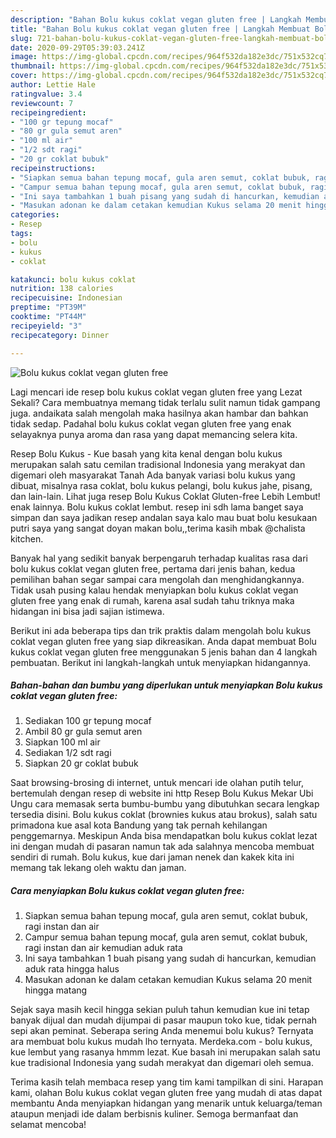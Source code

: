 ```yaml
---
description: "Bahan Bolu kukus coklat vegan gluten free | Langkah Membuat Bolu kukus coklat vegan gluten free Yang Sempurna"
title: "Bahan Bolu kukus coklat vegan gluten free | Langkah Membuat Bolu kukus coklat vegan gluten free Yang Sempurna"
slug: 721-bahan-bolu-kukus-coklat-vegan-gluten-free-langkah-membuat-bolu-kukus-coklat-vegan-gluten-free-yang-sempurna
date: 2020-09-29T05:39:03.241Z
image: https://img-global.cpcdn.com/recipes/964f532da182e3dc/751x532cq70/bolu-kukus-coklat-vegan-gluten-free-foto-resep-utama.jpg
thumbnail: https://img-global.cpcdn.com/recipes/964f532da182e3dc/751x532cq70/bolu-kukus-coklat-vegan-gluten-free-foto-resep-utama.jpg
cover: https://img-global.cpcdn.com/recipes/964f532da182e3dc/751x532cq70/bolu-kukus-coklat-vegan-gluten-free-foto-resep-utama.jpg
author: Lettie Hale
ratingvalue: 3.4
reviewcount: 7
recipeingredient:
- "100 gr tepung mocaf"
- "80 gr gula semut aren"
- "100 ml air"
- "1/2 sdt ragi"
- "20 gr coklat bubuk"
recipeinstructions:
- "Siapkan semua bahan tepung mocaf, gula aren semut, coklat bubuk, ragi instan dan air"
- "Campur semua bahan tepung mocaf, gula aren semut, coklat bubuk, ragi instan dan air kemudian aduk rata"
- "Ini saya tambahkan 1 buah pisang yang sudah di hancurkan, kemudian aduk rata hingga halus"
- "Masukan adonan ke dalam cetakan kemudian Kukus selama 20 menit hingga matang"
categories:
- Resep
tags:
- bolu
- kukus
- coklat

katakunci: bolu kukus coklat 
nutrition: 138 calories
recipecuisine: Indonesian
preptime: "PT39M"
cooktime: "PT44M"
recipeyield: "3"
recipecategory: Dinner

---
```



![Bolu kukus coklat vegan gluten free](https://img-global.cpcdn.com/recipes/964f532da182e3dc/751x532cq70/bolu-kukus-coklat-vegan-gluten-free-foto-resep-utama.jpg)

Lagi mencari ide resep bolu kukus coklat vegan gluten free yang Lezat Sekali? Cara membuatnya memang tidak terlalu sulit namun tidak gampang juga. andaikata salah mengolah maka hasilnya akan hambar dan bahkan tidak sedap. Padahal bolu kukus coklat vegan gluten free yang enak selayaknya punya aroma dan rasa yang dapat memancing selera kita.

Resep Bolu Kukus - Kue basah yang kita kenal dengan bolu kukus merupakan salah satu cemilan tradisional Indonesia yang merakyat dan digemari oleh masyarakat Tanah Ada banyak variasi bolu kukus yang dibuat, misalnya rasa coklat, bolu kukus pelangi, bolu kukus jahe, pisang, dan lain-lain. Lihat juga resep Bolu Kukus Coklat Gluten-free Lebih Lembut! enak lainnya. Bolu kukus coklat lembut. resep ini sdh lama banget saya simpan dan saya jadikan resep andalan saya kalo mau buat bolu kesukaan putri saya yang sangat doyan makan bolu,,terima kasih mbak @chalista kitchen.

Banyak hal yang sedikit banyak berpengaruh terhadap kualitas rasa dari bolu kukus coklat vegan gluten free, pertama dari jenis bahan, kedua pemilihan bahan segar sampai cara mengolah dan menghidangkannya. Tidak usah pusing kalau hendak menyiapkan bolu kukus coklat vegan gluten free yang enak di rumah, karena asal sudah tahu triknya maka hidangan ini bisa jadi sajian istimewa.


Berikut ini ada beberapa tips dan trik praktis dalam mengolah bolu kukus coklat vegan gluten free yang siap dikreasikan. Anda dapat membuat Bolu kukus coklat vegan gluten free menggunakan 5 jenis bahan dan 4 langkah pembuatan. Berikut ini langkah-langkah untuk menyiapkan hidangannya.

<!--inarticleads1-->

##### Bahan-bahan dan bumbu yang diperlukan untuk menyiapkan Bolu kukus coklat vegan gluten free:

1. Sediakan 100 gr tepung mocaf
1. Ambil 80 gr gula semut aren
1. Siapkan 100 ml air
1. Sediakan 1/2 sdt ragi
1. Siapkan 20 gr coklat bubuk


Saat browsing-brosing di internet, untuk mencari ide olahan putih telur, bertemulah dengan resep di website ini http Resep Bolu Kukus Mekar Ubi Ungu cara memasak serta bumbu-bumbu yang dibutuhkan secara lengkap tersedia disini. Bolu kukus coklat (brownies kukus atau brokus), salah satu primadona kue asal kota Bandung yang tak pernah kehilangan penggemarnya. Meskipun Anda bisa mendapatkan bolu kukus coklat lezat ini dengan mudah di pasaran namun tak ada salahnya mencoba membuat sendiri di rumah. Bolu kukus, kue dari jaman nenek dan kakek kita ini memang tak lekang oleh waktu dan jaman. 

<!--inarticleads2-->

##### Cara menyiapkan Bolu kukus coklat vegan gluten free:

1. Siapkan semua bahan tepung mocaf, gula aren semut, coklat bubuk, ragi instan dan air
1. Campur semua bahan tepung mocaf, gula aren semut, coklat bubuk, ragi instan dan air kemudian aduk rata
1. Ini saya tambahkan 1 buah pisang yang sudah di hancurkan, kemudian aduk rata hingga halus
1. Masukan adonan ke dalam cetakan kemudian Kukus selama 20 menit hingga matang


Sejak saya masih kecil hingga sekian puluh tahun kemudian kue ini tetap banyak dijual dan mudah dijumpai di pasar maupun toko kue, tidak pernah sepi akan peminat. Seberapa sering Anda menemui bolu kukus? Ternyata ara membuat bolu kukus mudah lho ternyata. Merdeka.com - bolu kukus, kue lembut yang rasanya hmmm lezat. Kue basah ini merupakan salah satu kue tradisional Indonesia yang sudah merakyat dan digemari oleh semua. 

Terima kasih telah membaca resep yang tim kami tampilkan di sini. Harapan kami, olahan Bolu kukus coklat vegan gluten free yang mudah di atas dapat membantu Anda menyiapkan hidangan yang menarik untuk keluarga/teman ataupun menjadi ide dalam berbisnis kuliner. Semoga bermanfaat dan selamat mencoba!
